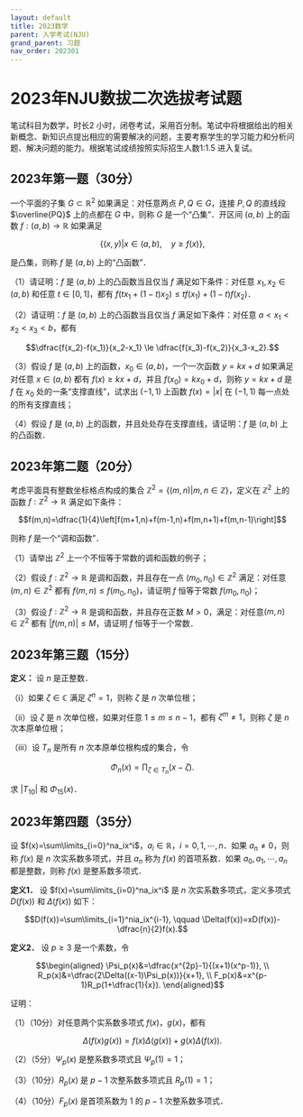 ```yaml
---
layout: default
title: 2023数学
parent: 入学考试(NJU)
grand_parent: 习题
nav_order: 202301
---
```


# 2023年NJU数拔二次选拔考试题

笔试科目为数学，时长2 小时，闭卷考试，采用百分制。笔试中将根据给出的相关新概念、新知识点提出相应的需要解决的问题，主要考察学生的学习能力和分析问题、解决问题的能力。根据笔试成绩按照实际招生人数1:1.5 进入复试。

## 2023年第一题（30分）

一个平面的子集 $G\subset \mathbb{R}^2$ 如果满足：对任意两点 $P,Q\in G$，连接 $P,Q$ 的直线段 $\overline{PQ}$ 上的点都在 $G$ 中，则称 $G$ 是一个“凸集”．开区间 $(a,b)$ 上的函数 $f:(a,b)\to\mathbb{R}$ 如果满足

$$\{(x,y)|x\in(a,b), \quad y\ge f(x)\},$$

是凸集，则称 $f$ 是 $(a,b)$ 上的“凸函数”．

（1）请证明：$f$ 是 $(a,b)$ 上的凸函数当且仅当 $f$ 满足如下条件：对任意 $x_1,x_2\in (a,b)$ 和任意 $t\in[0,1]$，都有 $f(tx_1+(1-t)x_2)\le tf(x_1)+(1-t)f(x_2)$．

（2）请证明：$f$ 是 $(a,b)$ 上的凸函数当且仅当 $f$ 满足如下条件：对任意 $a < x_1 < x_2 < x_3 < b$，都有

$$\dfrac{f(x_2)-f(x_1)}{x_2-x_1} \le \dfrac{f(x_3)-f(x_2)}{x_3-x_2}.$$

（3）假设 $f$ 是 $(a,b)$ 上的函数，$x_0\in (a,b)$，一个一次函数 $y=kx+d$ 如果满足对任意 $x\in(a,b)$ 都有 $f(x)\ge kx+d$，并且 $f(x_0)=kx_0+d$，则称 $y=kx+d$ 是 $f$ 在 $x_0$ 处的一条“支撑直线”，试求出 $(-1,1)$ 上函数 $f(x)=\vert x\vert$ 在 $(-1,1)$ 每一点处的所有支撑直线；

（4）假设 $f$ 是 $(a,b)$ 上的函数，并且处处存在支撑直线，请证明：$f$ 是 $(a,b)$ 上的凸函数．

<div STYLE="page-break-after: always;"></div>


## 2023年第二题（20分）

考虑平面具有整数坐标格点构成的集合 $\mathbb{Z}^2=\{(m,n)\vert m,n\in\mathbb{Z}\}$，定义在 $\mathbb{Z}^2$ 上的函数 $f:\mathbb{Z}^2\to\mathbb{R}$ 满足如下条件：

$$f(m,n)=\dfrac{1}{4}\left[f(m+1,n)+f(m-1,n)+f(m,n+1)+f(m,n-1)\right]$$

则称 $f$ 是一个“调和函数”．

（1）请举出 $\mathbb{Z}^2$ 上一个不恒等于常数的调和函数的例子；

（2）假设 $f:\mathbb{Z}^2\to\mathbb{R}$ 是调和函数，并且存在一点 $(m_0,n_0)\in\mathbb{Z}^2$ 满足：对任意 $(m,n)\in\mathbb{Z}^2$ 都有 $f(m,n)\le f(m_0,n_0)$，请证明 $f$ 恒等于常数 $f(m_0,n_0)$；

（3）假设 $f:\mathbb{Z}^2\to\mathbb{R}$ 是调和函数，并且存在正数 $M>0$，满足：对任意$(m,n)\in\mathbb{Z}^2$ 都有 $\vert f(m,n)\vert\le M$，请证明 $f$ 恒等于一个常数．


<div STYLE="page-break-after: always;"></div>


## 2023年第三题（15分）

**定义：** 设 $n$ 是正整数．

（ⅰ）如果 $\zeta\in\mathbb{C}$ 满足 $\zeta^n=1$，则称 $\zeta$ 是 $n$ 次单位根；

（ⅱ）设 $\zeta$ 是 $n$ 次单位根，如果对任意 $1\le m\le n-1$，都有 $\zeta^m\ne 1$，则称 $\zeta$ 是 $n$ 次本原单位根；

（ⅲ）设 $T_n$ 是所有 $n$ 次本原单位根构成的集合，令

$$\Phi_n(x)=\prod_{\zeta\in T_n}(x-\zeta).$$

求 $\vert T_{10}\vert$ 和 $\Phi_{15}(x)$．




<div STYLE="page-break-after: always;"></div>

## 2023年第四题（35分）

设 $f(x)=\sum\limits_{i=0}^na_ix^i$，$a_i\in\mathbb{R}$，$i=0,1,\cdots,n$．如果 $a_n\ne 0$，则称 $f(x)$ 是 $n$ 次实系数多项式，并且 $a_n$ 称为 $f(x)$ 的首项系数．如果 $a_0,a_1,\cdots,a_n$ 都是整数，则称 $f(x)$ 是整系数多项式．

**定义1．** 设 $f(x)=\sum\limits_{i=0}^na_ix^i$ 是 $n$ 次实系数多项式，定义多项式 $D(f(x))$ 和 $\Delta(f(x))$ 如下：

$$D(f(x))=\sum\limits_{i=1}^nia_ix^{i-1}, \qquad \Delta(f(x))=xD(f(x))-\dfrac{n}{2}f(x).$$

**定义2．** 设 $p\ge 3$ 是一个素数，令

$$\begin{aligned}
\Psi_p(x)&=\dfrac{x^{2p}-1}{(x+1)(x^p-1)}, \\
R_p(x)&=\dfrac{2\Delta((x-1)\Psi_p(x))}{x+1}, \\
F_p(x)&=x^{p-1}R_p(1+\dfrac{1}{x}).
\end{aligned}$$

证明：

（1）（10分）对任意两个实系数多项式 $f(x)$，$g(x)$，都有

$$\Delta(f(x)g(x))=f(x)\Delta(g(x))+g(x)\Delta(f(x)).$$

（2）（5分）$\Psi_p(x)$ 是整系数多项式且 $\Psi_p(1)=1$；

（3）（10分）$R_p(x)$ 是 $p-1$ 次整系数多项式且 $R_p(1)=1$；

（4）（10分）$F_p(x)$ 是首项系数为 1 的 $p-1$ 次整系数多项式．